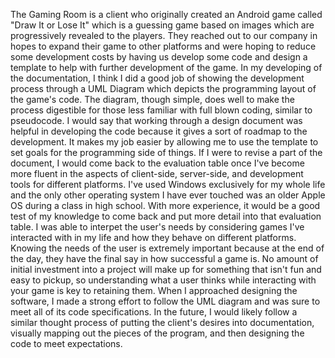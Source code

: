 The Gaming Room is a client who originally created an Android game called "Draw It or Lose It" which is a guessing game based on images which are progressively revealed to the players. They reached out to our
company in hopes to expand their game to other platforms and were hoping to reduce some development costs by having us develop some code and design a template to help with further development of the game. In my
developing of the documentation, I think I did a good job of showing the development process through a UML Diagram which depicts the programming layout of the game's code. The diagram, though simple, does
well to make the process digestible for those less familiar with full blown coding, similar to pseudocode. I would say that working through a design document was helpful in developing the code because it gives a
sort of roadmap to the development. It makes my job easier by allowing me to use the template to set goals for the programming side of things. If I were to revise a part of the document, I would come back to the 
evaluation table once I've become more fluent in the aspects of client-side, server-side, and development tools for different platforms. I've used Windows exclusively for my whole life and the only other operating
system I have ever touched was an older Apple OS during a class in high school. With more experience, it would be a good test of my knowledge to come back and put more detail into that evaluation table. I was able
to interpet the user's needs by considering games I've interacted with in my life and how they behave on different platforms. Knowing the needs of the user is extremely important because at the end of the day,
they have the final say in how successful a game is. No amount of initial investment into a project will make up for something that isn't fun and easy to pickup, so understanding what a user thinks while interacting
with your game is key to retaining them. When I approached designing the software, I made a strong effort to follow the UML diagram and was sure to meet all of its code specifications. In the future, I would likely
follow a similar thought process of putting the client's desires into documentation, visually mapping out the pieces of the program, and then designing the code to meet expectations.
